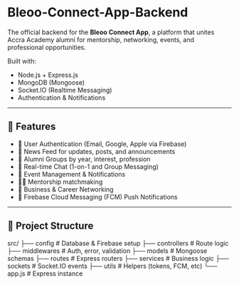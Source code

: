 # Bleoo-Connect-App-Backend
The official backend for the **Bleoo Connect App**, a platform that unites Accra Academy alumni for mentorship, networking, events, and professional opportunities.


Built with:
- Node.js + Express.js
- MongoDB (Mongoose)
- Socket.IO (Realtime Messaging)
- Authentication & Notifications

---

## 🚀 Features

- 🔐 User Authentication (Email, Google, Apple via Firebase)
- 📢 News Feed for updates, posts, and announcements
- 👥 Alumni Groups by year, interest, profession
- 💬 Real-time Chat (1-on-1 and Group Messaging)
- 📅 Event Management & Notifications
- 🧑‍🎓 Mentorship matchmaking
- 🎯 Business & Career Networking
- 🔔 Firebase Cloud Messaging (FCM) Push Notifications

---

## 🧱 Project Structure

src/
├── config # Database & Firebase setup
├── controllers # Route logic
├── middlewares # Auth, error, validation
├── models # Mongoose schemas
├── routes # Express routers
├── services # Business logic
├── sockets # Socket.IO events
├── utils # Helpers (tokens, FCM, etc)
└── app.js # Express instance
